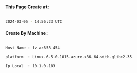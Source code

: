 
   
#### This Page Create at:

```bash

2024-03-05 - 14:56:23 UTC

```

#### Create By Machine:

```bash

Host Name : fv-az658-454

platform  : Linux-6.5.0-1015-azure-x86_64-with-glibc2.35

Ip Local  : 10.1.0.183

```

